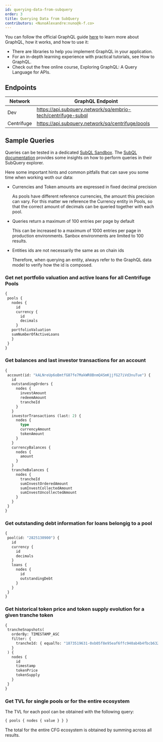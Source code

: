 ```yaml
---
id: querying-data-from-subquery
order: 3
title: Querying Data from SubQuery
contributors: <NunoAlexandre:nuno@k-f.co>
---
```


You can follow the official GraphQL guide [here](https://graphql.org/learn/) to learn more about GraphQL, how it works, and how to use it:

- There are libraries to help you implement GraphQL in your application.
- For an in-depth learning experience with practical tutorials, see How to GraphQL.
- Check out the free online course, Exploring GraphQL: A Query Language for APIs.

## Endpoints

| **Network** | **GraphQL Endpoint**|
|------------|-------------------------------------------------------------------|
| Dev        | https://api.subquery.network/sq/embrio-tech/centrifuge-subql      |
| Centrifuge |  https://api.subquery.network/sq/centrifuge/pools                 |


## Sample Queries

Queries can be tested in a dedicated [SubQL Sandbox](https://explorer.subquery.network/subquery/embrio-tech/centrifuge-subql). The [SubQL documentation](https://academy.subquery.network/run_publish/query.html) provides some insights on how to perform queries in their SubQuery explorer.

Here some important hints and common pitfalls that can save you some time when working woth our data:

- Currencies and Token amounts are expressed in fixed decimal precision 
    
    As pools have different reference currencies, the amount this precision can vary. For this matter we reference the Currency entity in Pools, so that the correct amount of decimals can be queried together with each pool.

- Queries return a maximum of 100 entries per page by default
    
    This can be increased to a maximum of 1000 entries per page in production environments. Sanbox environments are limited to 100 results.

- Entities ids are not necessarily the same as on chain ids
    
    Therefore, when querying an entity, always refer to the GraphQL data model to verify how the id is composed.


 ### Get net portfolio valuation and active loans for all Centrifuge Pools

 ```graphql
 {
  pools {
    nodes {
      id
      currency {
        id
        decimals
      }
    portfolioValuation
    sumNumberOfActiveLoans
    }
  }
}
 ```

 ### Get balances and last investor transactions for an account

 ```graphql
 {
  account(id: "kALNreUp6oBmtfG87fe7MakWR8BnmQ4SmKjjfG27iVd3nuTue") {
    id
    outstandingOrders {
      nodes {
        investAmount
        redeemAmount
        trancheId
      }
    }
    investorTransactions (last: 2) {
      nodes {
        type
        currencyAmount
        tokenAmount
      }
    }
    currencyBalances {
      nodes {
        amount
      }
    }
    trancheBalances {
      nodes {
        trancheId
        sumInvestOrderedAmount
        sumInvestCollectedAmount
        sumInvestUncollectedAmount
      }
    }
  }
}
 ```

 ### Get outstanding debt information for loans belongig to a pool

 ```graphql
{
  pool(id: "2825130900") {
    id
    currency {
      id
      decimals
    }
    loans {
      nodes {
        id
        outstandingDebt
      }
    }
  }
}
 ```

 ### Get historical token price and token supply evolution for a given tranche token

 ```graphql
{
  trancheSnapshots(
    orderBy: TIMESTAMP_ASC
    filter: {
      trancheId: { equalTo: "1873519631-0xb05f8e95eaf6ffc940ab4b4fbcb6324b" }
    }
  ) {
    nodes {
      id
      timestamp
      tokenPrice
      tokenSupply
    }
  }
} 
 ```

 ### Get TVL for single pools or for the entire ecosystem

The TVL for each pool can be obtained with the following query:

```graphql
{ pools { nodes { value } } }
```

The total for the entire CFG ecosystem is obtained by summing across all results.